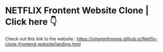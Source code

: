 # NETFLIX Frontent Website Clone | Click here 👇
Check out this link to the website : https://johanmthomas.github.io/Netflix-clone-frontend-website/landing.html
